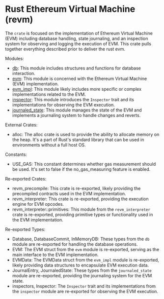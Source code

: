 # Rust Ethereum Virtual Machine (revm)

The `crate` is focused on the implementation of Ethereum Virtual Machine (EVM) including database handling, state journaling, and an inspection system for observing and logging the execution of EVM. This crate pulls together everything described prior to deliver the rust evm.

Modules:

- [db](#): This module includes structures and functions for database interaction.
- [evm](#): This module is concerned with the Ethereum Virtual Machine (EVM) implementation.
- [evm_impl](#): This module likely includes more specific or complex implementations related to the EVM.
- [inspector](#): This module introduces the `Inspector` trait and its implementations for observing the EVM execution.
- [journaled_state](#): This module manages the state of the EVM and implements a journaling system to handle changes and reverts.

External Crates:

- alloc: The alloc crate is used to provide the ability to allocate memory on the heap. It's a part of Rust's standard library that can be used in environments without a full host OS.

Constants:

- USE_GAS: This constant determines whether gas measurement should be used. It's set to false if the no_gas_measuring feature is enabled.

Re-exported Crates:

- revm_precompile: This crate is re-exported, likely providing the precompiled contracts used in the EVM implementation.
- revm_interpreter: This crate is re-exported, providing the execution engine for EVM opcodes.
- revm_interpreter::primitives: This module from the `revm_interpreter` crate is re-exported, providing primitive types or functionality used in the EVM implementation.

Re-exported Types:

- Database, DatabaseCommit, InMemoryDB: These types from the `db` module are re-exported for handling the database operations.
- EVM: The EVM struct from the `evm` module is re-exported, serving as the main interface to the EVM implementation.
- EVMData: The EVMData struct from the `evm_impl` module is re-exported, likely providing data structures to encapsulate EVM execution data.
- JournalEntry, JournaledState: These types from the `journaled_state` module are re-exported, providing the journaling system for the EVM state.
- inspectors, Inspector: The `Inspector` trait and its implementations from the `inspector` module are re-exported for observing the EVM execution.
